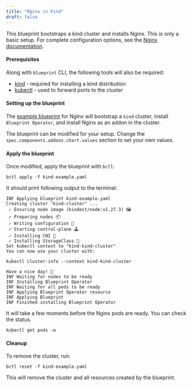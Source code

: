 ```yaml
---
title: "Nginx in Kind"
draft: false
---
```


This blueprint bootstraps a kind cluster and installs Nginx. This is only a basic setup. For complete configuration options, see the [Nginx documentation](https://artifacthub.io/packages/helm/bitnami/nginx).

#### Prerequisites

Along with `blueprint` CLI, the following tools will also be required:

- [kind](https://kind.sigs.k8s.io/docs/user/quick-start/) - required for installing a kind distribution
- [kubectl](https://kubernetes.io/docs/tasks/tools/install-kubectl/) - used to forward ports to the cluster

#### Setting up the blueprint

The [example blueprint](https://raw.githubusercontent.com/mirantiscontainers/blueprint/main/blueprints/kind-example/kind-example.yaml) for Nginx will bootstrap a `kind` cluster, install `Blueprint Operator`, and install Nginx as an addon in the cluster.

The blueprint can be modified for your setup. Change the `spec.components.addons.chart.values` section to set your own values.

#### Apply the blueprint

Once modified, apply the blueprint with `bctl`:

```shell
bctl apply -f kind-example.yaml
```

It should print following output to the terminal:

```shell
INF Applying blueprint kind-example.yaml
Creating cluster "kind-cluster" ...
 ✓ Ensuring node image (kindest/node:v1.27.3) 🖼
 ✓ Preparing nodes 📦
 ✓ Writing configuration 📜
 ✓ Starting control-plane 🕹️
 ✓ Installing CNI 🔌
 ✓ Installing StorageClass 💾
Set kubectl context to "kind-kind-cluster"
You can now use your cluster with:

kubectl cluster-info --context kind-kind-cluster

Have a nice day! 👋
INF Waiting for nodes to be ready
INF Installing Blueprint Operator
INF Waiting for all pods to be ready
INF Applying Blueprint Operator resource
INF Applying Blueprint
INF Finished installing Blueprint Operator
```

It will take a few moments before the Nginx pods are ready. You can check the status.

```shell
kubectl get pods -w
```

#### Cleanup

To remove the cluster, run:

```shell
bctl reset -f kind-example.yaml
```

This will remove the cluster and all resources created by the blueprint.